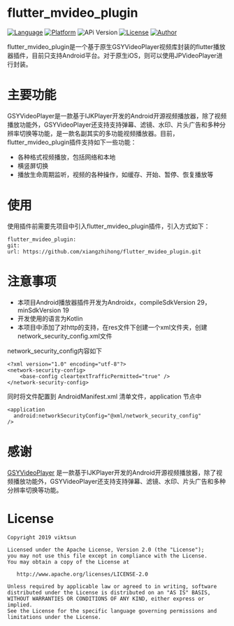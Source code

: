 # flutter_mvideo_plugin

[![Language](https://img.shields.io/badge/language-Dart%7CKotlin-orange.svg)](https://flutterchina.club/get-started/install/)
[![Platform](https://img.shields.io/badge/platform-android-orange.svg)](https://developer.android.com/)
![APi Version](https://img.shields.io/badge/API-19%2B-brightgreen.svg?style=flat)
[![License](https://img.shields.io/github/license/ViktSun/MVideoPlugin.svg)](https://opensource.org/licenses/Apache-2.0)
[![Author](https://img.shields.io/badge/Author-viktsun-blue.svg)](http://www.sunwrite.top)

flutter_mvideo_plugin是一个基于原生GSYVideoPlayer视频库封装的flutter播放器插件，目前只支持Android平台。对于原生iOS，则可以使用JPVideoPlayer进行封装。

# 主要功能

GSYVideoPlayer是一款基于IJKPlayer开发的Android开源视频播放器，除了视频播放功能外，GSYVideoPlayer还支持支持弹幕、滤镜、水印、片头广告和多种分辨率切换等功能，是一款名副其实的多功能视频播放器。目前，flutter_mvideo_plugin插件支持如下一些功能：

- 各种格式视频播放，包括网络和本地
- 横竖屏切换
- 播放生命周期监听，视频的各种操作，如缓存、开始、暂停、恢复播放等


# 使用

使用插件前需要先项目中引入flutter_mvideo_plugin插件，引入方式如下：

```
flutter_mvideo_plugin:
git:
url: https://github.com/xiangzhihong/flutter_mvideo_plugin.git
```



# 注意事项

- 本项目Android播放器插件开发为Androidx，compileSdkVersion 29，minSdkVersion 19
- 开发使用的语言为Kotlin
- 本项目中添加了对http的支持，在res文件下创建一个xml文件夹，创建network_security_config.xml文件

network_security_config内容如下

```angular2html
<?xml version="1.0" encoding="utf-8"?>
<network-security-config>
    <base-config cleartextTrafficPermitted="true" />
</network-security-config>
```

同时将文件配置到 AndroidManifest.xml 清单文件，application 节点中
```angular2html
<application
  android:networkSecurityConfig="@xml/network_security_config"
/>
```

# 感谢
[GSYVideoPlayer](https://github.com/CarGuo/GSYVideoPlayer) 是一款基于IJKPlayer开发的Android开源视频播放器，除了视频播放功能外，GSYVideoPlayer还支持支持弹幕、滤镜、水印、片头广告和多种分辨率切换等功能。

# License

```
Copyright 2019 viktsun

Licensed under the Apache License, Version 2.0 (the "License");
you may not use this file except in compliance with the License.
You may obtain a copy of the License at

   http://www.apache.org/licenses/LICENSE-2.0

Unless required by applicable law or agreed to in writing, software
distributed under the License is distributed on an "AS IS" BASIS,
WITHOUT WARRANTIES OR CONDITIONS OF ANY KIND, either express or implied.
See the License for the specific language governing permissions and
limitations under the License.
```
